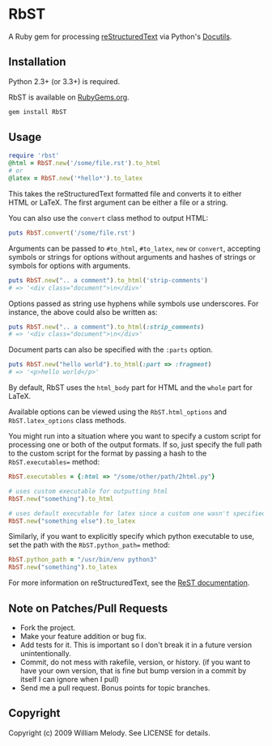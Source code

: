 # RbST

A Ruby gem for processing
[reStructuredText](https://en.wikipedia.org/wiki/ReStructuredText) via Python's
[Docutils](https://pypi.org/project/docutils/).

## Installation

Python 2.3+ (or 3.3+) is required.

RbST is available on [RubyGems.org](https://rubygems.org/gems/RbST).

```bash
gem install RbST
```

## Usage

```ruby
require 'rbst'
@html = RbST.new('/some/file.rst').to_html
# or
@latex = RbST.new('*hello*').to_latex
```

This takes the reStructuredText formatted file and converts it to either HTML
or LaTeX. The first argument can be either a file or a string.

You can also use the `convert` class method to output HTML:

```ruby
puts RbST.convert('/some/file.rst')
```

Arguments can be passed to `#to_html`, `#to_latex`, `new` or `convert`,
accepting symbols or strings for options without arguments and hashes of
strings or symbols for options with arguments.

```ruby
puts RbST.new(".. a comment").to_html('strip-comments')
# => '<div class="document">\n</div>'
```

Options passed as string use hyphens while symbols use underscores. For
instance, the above could also be written as:

```ruby
puts RbST.new(".. a comment").to_html(:strip_comments)
# => '<div class="document">\n</div>'
```

Document parts can also be specified with the `:parts` option.

```ruby
puts RbST.new("hello world").to_html(:part => :fragment)
# => '<p>hello world</p>'
```

By default, RbST uses the `html_body` part for HTML and the `whole` part
for LaTeX.

Available options can be viewed using the `RbST.html_options` and
`RbST.latex_options` class methods.

You might run into a situation where you want to specify a custom script for
processing one or both of the output formats. If so, just specify the full
path to the custom script for the format by passing a hash to the
`RbST.executables=` method:

```ruby
RbST.executables = {:html => "/some/other/path/2html.py"}

# uses custom executable for outputting html
RbST.new("something").to_html

# uses default executable for latex since a custom one wasn't specified
RbST.new("something else").to_latex
```

Similarly, if you want to explicitly specify which python executable to
use, set the path with the `RbST.python_path=` method:

```ruby
RbST.python_path = "/usr/bin/env python3"
RbST.new("something").to_latex
```

For more information on reStructuredText, see the
[ReST documentation](http://docutils.sourceforge.net/rst.html).

## Note on Patches/Pull Requests

- Fork the project.
- Make your feature addition or bug fix.
- Add tests for it. This is important so I don't break it in a future version
  unintentionally.
- Commit, do not mess with rakefile, version, or history. (if you want to have
  your own version, that is fine but bump version in a commit by itself I can
  ignore when I pull)
- Send me a pull request. Bonus points for topic branches.

## Copyright

Copyright (c) 2009 William Melody. See LICENSE for details.
